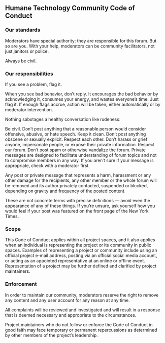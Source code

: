 ## Humane Technology Community Code of Conduct

### Our standards

Moderators have special authority; they are responsible for this forum. But so are you. With your help, moderators can be community facilitators, not just janitors or police.

Always be civil.

### Our responsibilities

If you see a problem, flag it.

When you see bad behavior, don’t reply. It encourages the bad behavior by acknowledging it, consumes your energy, and wastes everyone’s time. Just flag it. If enough flags accrue, action will be taken, either automatically or by moderator intervention.

Nothing sabotages a healthy conversation like rudeness:

Be civil. Don’t post anything that a reasonable person would consider offensive, abusive, or hate speech.
Keep it clean. Don’t post anything obscene or sexually explicit.
Respect each other. Don’t harass or grief anyone, impersonate people, or expose their private information.
Respect our forum. Don’t post spam or otherwise vandalize the forum.
Private messages are designed to facilitate understanding of forum topics and not to compromise members in any way. If you aren’t sure if your message is appropriate, check with a moderator first.

Any post or private message that represents a harm, harassment or any other damage for the recipients, any other member or the whole forum will be removed and its author privately contacted, suspended or blocked, depending on gravity and frequency of the posted content.

These are not concrete terms with precise definitions — avoid even the appearance of any of these things. If you’re unsure, ask yourself how you would feel if your post was featured on the front page of the New York Times.

### Scope

This Code of Conduct applies within all project spaces, and it also applies when an individual is representing the project or its community in public spaces. Examples of representing a project or community include using an official project e-mail address, posting via an official social media account, or acting as an appointed representative at an online or offline event. Representation of a project may be further defined and clarified by project maintainers.

### Enforcement

In order to maintain our community, moderators reserve the right to remove any content and any user account for any reason at any time.

All complaints will be reviewed and investigated and will result in a response that is deemed necessary and appropriate to the circumstances.

Project maintainers who do not follow or enforce the Code of Conduct in good faith may face temporary or permanent repercussions as determined by other members of the project’s leadership.
